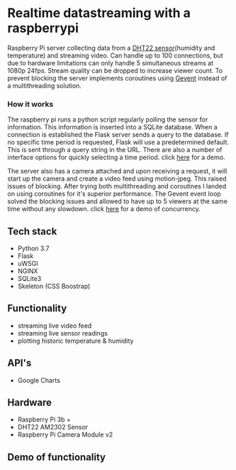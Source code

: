 # Realtime datastreaming with a raspberrypi
Raspberry Pi server collecting data from a [DHT22 sensor](https://learn.adafruit.com/dht/overview)(humidity and temperature) and streaming video. Can handle up to 100 connections, but due to hardware limitations can only handle 5 simultaneous streams at 1080p 24fps. Stream quality can be dropped to increase viewer count. To prevent blocking the server implements coroutines using [Gevent](http://www.gevent.org/) instead of a multithreading solution.

### How it works
The raspberry pi runs a python script regularly polling the sensor for information. This information is inserted into a SQLite database. When a connection is established the Flask server sends a query to the database. If no specific time period is requested, Flask will use a predetermined default. This is sent through a query string in the URL. There are also a number of interface options for quickly selecting a time period.
click [here]() for a demo.

The server also has a camera attached and upon receiving a request, it will start up the camera and create a video feed using motion-jpeg. This raised issues of blocking. After trying both multithreading and coroutines I landed on using coroutines for it's superior performance. The Gevent event loop solved the blocking issues and allowed to have up to 5 viewers at the same time without any slowdown. click [here](https://github.com/TimAndreJacobsen/Rpi-streaming-webserver/blob/master/assets/concurrency.gif) for a demo of concurrency.

## Tech stack
- Python 3.7
- Flask
- uWSGI
- NGINX
- SQLite3
- Skeleton (CSS Boostrap)

## Functionality
- streaming live video feed
- streaming live sensor readings
- plotting historic temperature & humidity

## API's
- Google Charts

## Hardware
- Raspberry Pi 3b +
- DHT22 AM2302 Sensor
- Raspberry Pi Camera Module v2

## Demo of functionality
![]()
